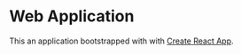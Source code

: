 # Web Application

This an application bootstrapped with  with [Create React App](https://github.com/facebook/create-react-app). 
